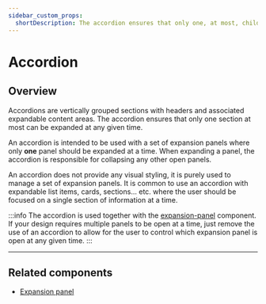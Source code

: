 ```yaml
---
sidebar_custom_props:
  shortDescription: The accordion ensures that only one, at most, child expansion panel is open at a given time.
---
```


# Accordion

<ComponentVisual
  figmaUrl="https://www.figma.com/embed?embed_host=share&url=https%3A%2F%2Fwww.figma.com%2Fproto%2FIdggENYSDwzrwgdvTD96KO%2FAccordion%3Fnode-id%3D1%253A790%26scaling%3Dmin-zoom%26page-id%3D0%253A1"
  storybookUrl="https://forge.tylerdev.io/main/?path=/story/components-accordion--default" />

## Overview

Accordions are vertically grouped sections with headers and associated expandable content areas. The accordion ensures that only one section at most can be expanded at any given time.

An accordion is intended to be used with a set of expansion panels where only **one** panel should be
expanded at a time. When expanding a panel, the accordion is responsible for collapsing any other open
panels.

An accordion does not provide any visual styling, it is purely used to manage a set of expansion panels.
It is common to use an accordion with expandable list items, cards, sections... etc. where the user should
be focused on a single section of information at a time.

:::info
The accordion is used together with the [expansion-panel](/components/page/expansion-panel) component.
If your design requires multiple panels to be open at a time, just remove the use of an accordion to allow
for the user to control which expansion panel is open at any given time.
:::

---

## Related components

- [Expansion panel](/components/page/expansion-panel)
